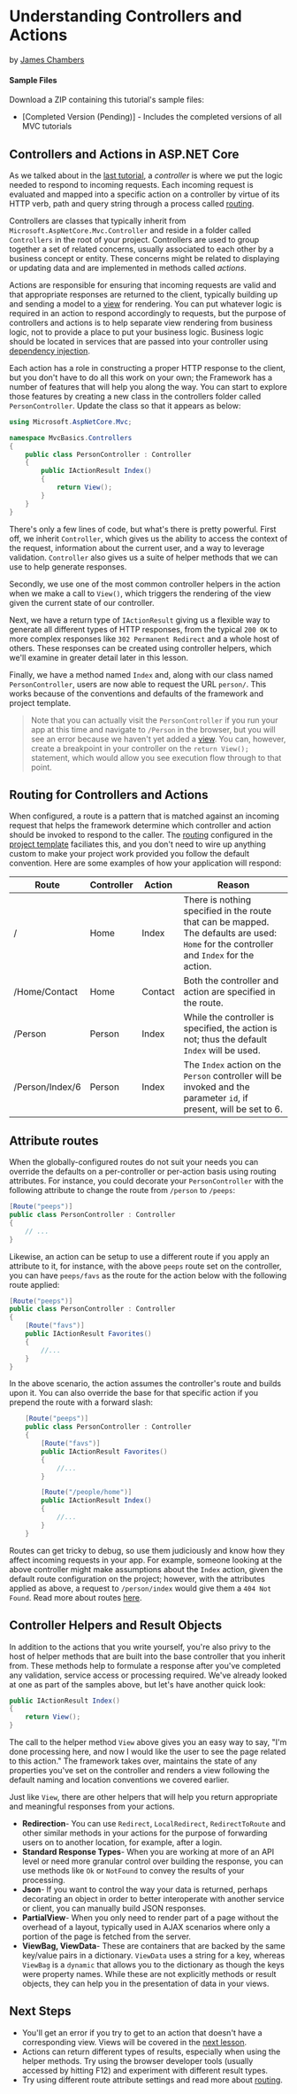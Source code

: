 # Understanding Controllers and Actions
by [James Chambers](http://jameschambers.com)

#### Sample Files
Download a ZIP containing this tutorial's sample files:
- [Completed Version (Pending)] - Includes the completed versions of all MVC tutorials

## Controllers and Actions in ASP.NET Core
As we talked about in the [last tutorial](mvc.md), a _controller_ is where we put the logic needed to respond to incoming requests. Each incoming request is evaluated and mapped into a specific action on a controller by virtue of its HTTP verb, path and query string through a process called [routing](routing.md).

Controllers are classes that typically inherit from `Microsoft.AspNetCore.Mvc.Controller` and reside in a folder called `Controllers` in the root of your project.  Controllers are used to group together a set of related concerns, usually associated to each other by a business concept or entity.  These concerns might be related to displaying or updating data and are implemented in methods called _actions_.  

Actions are responsible for ensuring that incoming requests are valid and that appropriate responses are returned to the client, typically building up and sending a model to a [view](views.md) for rendering. You can put whatever logic is required in an action to respond accordingly to requests, but the purpose of controllers and actions is to help separate view rendering from business logic, not to provide a place to put your business logic. Business logic should be located in services that are passed into your controller using [dependency injection](controller-dependencies.md). 

Each action has a role in constructing a proper HTTP response to the client, but you don't have to do all this work on your own; the Framework has a number of features that will help you along the way. You can start to explore those features by creating a new class in the controllers folder called `PersonController`. Update the class so that it appears as below:

```c#
using Microsoft.AspNetCore.Mvc;

namespace MvcBasics.Controllers
{
    public class PersonController : Controller
    {
        public IActionResult Index()
        {
            return View();
        }
    }
}
``` 
There's only a few lines of code, but what's there is pretty powerful. First off, we inherit `Controller`, which gives us the ability to access the context of the request, information about the current user, and a way to leverage validation.  `Controller` also gives us a suite of helper methods that we can use to help generate responses.

Secondly, we use one of the most common controller helpers in the action when we make a call to `View()`, which triggers the rendering of the view given the current state of our controller.

Next, we have a return type of `IActionResult` giving us a flexible way to generate all different types of HTTP responses, from the typical `200 OK` to more complex responses like `302 Permanent Redirect` and a whole host of others.  These responses can be created using controller helpers, which we'll examine in greater detail later in this lesson.

Finally, we have a method named `Index` and, along with our class named `PersonController`, users are now able to request the URL `person/`. This works because of the conventions and defaults of the framework and project template.

> Note that you can actually visit the `PersonController` if you run your app at this time and navigate to `/Person` in the browser, but you will see an error because we haven't yet added a [view](views.md). You can, however, create a breakpoint in your controller on the `return View();` statement, which would allow you see execution flow through to that point.

## Routing for Controllers and Actions
When configured, a route is a pattern that is matched against an incoming request that helps the framework determine which controller and action should be invoked to respond to the caller. The [routing](routing.md) configured in the [project template](mvc.md) faciliates this, and you don't need to wire up anything custom to make your project work provided you follow the default convention. Here are some examples of how your application will respond:

| Route           | Controller | Action  | Reason                                                                                                                                    |
|-----------------|------------|---------|-------------------------------------------------------------------------------------------------------------------------------------------|
| /               | Home       | Index   | There is nothing specified in the route that can be mapped. The defaults are used: `Home` for the controller and `Index` for the action.  |
| /Home/Contact   | Home       | Contact | Both the controller and action are specified in the route.                                                                                |
| /Person         | Person     | Index   | While the controller is specified, the action is not; thus the default `Index` will be used.                                                |
| /Person/Index/6 | Person     | Index   | The `Index` action on the `Person` controller will be invoked and the parameter `id`, if present, will be set to 6.                         |

## Attribute routes
When the globally-configured routes do not suit your needs you can override the defaults on a per-controller or per-action basis using routing attributes. For instance, you could decorate your `PersonController` with the following attribute to change the route from `/person` to `/peeps`:

```c#
[Route("peeps")]
public class PersonController : Controller
{
    // ...
}
```

Likewise, an action can be setup to use a different route if you apply an attribute to it, for instance, with the above `peeps` route set on the controller, you can have `peeps/favs` as the route for the action below with the following route applied:

```c#
[Route("peeps")]
public class PersonController : Controller
{
    [Route("favs")]
    public IActionResult Favorites()
    {
        //...
    }
}
```

In the above scenario, the action assumes the controller's route and builds upon it. You can also override the base for that specific action if you prepend the route with a forward slash:

```c#
    [Route("peeps")]
    public class PersonController : Controller
    {
        [Route("favs")]
        public IActionResult Favorites()
        {
            //...
        }

        [Route("/people/home")]
        public IActionResult Index()
        {
            //...
        }
    }
```

Routes can get tricky to debug, so use them judiciously and know how they affect incoming requests in your app.  For example, someone looking at the above controller might make assumptions about the `Index` action, given the default route configuration on the project; however, with the attributes applied as above, a request to `/person/index` would give them a `404 Not Found`.  Read more about routes [here](routing.md). 

## Controller Helpers and Result Objects 
In addition to the actions that you write yourself, you're also privy to the host of helper methods that are built into the base controller that you inherit from. These methods help to formulate a response after you've completed any validation, service access or processing required. We've already looked at one as part of the samples above, but let's have another quick look:

```c#
public IActionResult Index()
{
    return View();
}
```        

The call to the helper method `View` above gives you an easy way to say, "I'm done processing here, and now I would like the user to see the page related to this action."  The framework takes over, maintains the state of any properties you've set on the controller and renders a view following the default naming and location conventions we covered earlier.

Just like `View`, there are other helpers that will help you return appropriate and meaningful responses from your actions.

 - **Redirection**- You can use `Redirect`, `LocalRedirect`, `RedirectToRoute` and other similar methods in your actions for the purpose of forwarding users on to another location, for example, after a login.   
 - **Standard Response Types**- When you are working at more of an API level or need more granular control over building the response, you can use methods like `Ok` or `NotFound` to convey the results of your processing.   
 - **Json**- If you want to control the way your data is returned, perhaps decorating an object in order to better interoperate with another service or client, you can manually build JSON responses. 
 - **PartialView**- When you only need to render part of a page without the overhead of a layout, typically used in AJAX scenarios where only a portion of the page is fetched from the server.   
 - **ViewBag, ViewData**- These are containers that are backed by the same key/value pairs in a dictionary. `ViewData` uses a string for a key, whereas `ViewBag` is a `dynamic` that allows you to the dictionary as though the keys were property names.  While these are not explicitly methods or result objects, they can help you in the presentation of data in your views.

## Next Steps

 - You'll get an error if you try to get to an action that doesn't have a corresponding view. Views will be covered in the [next lesson](views.md).
 - Actions can return different types of results, especially when using the helper methods. Try using the browser developer tools (usually accessed by hitting F12) and experiment with different result types.
 - Try using different route attribute settings and read more about [routing](routing.md).   
